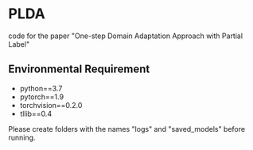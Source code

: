 # PLDA
code for the paper "One-step Domain Adaptation Approach with Partial Label"



## Environmental Requirement
- python==3.7
- pytorch==1.9
- torchvision==0.2.0
- tllib==0.4

Please create folders with the names "logs" and "saved_models" before running.
